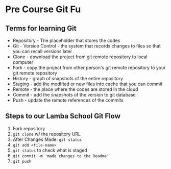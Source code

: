 # Pre Course Git Fu

## Terms for learning Git
 * Repository - The placeholder that stores the codes
 * Git - Version Control - the system that records changes to files so that you can recall versions later
 * Clone - download the project from git remote repository to local computer
 * Fork - copy the project from other person's git remote repository to your git remote repository
 * History - graph of snapshots of the entire repository
 * Staging - add the modified or new files into cache that you can commit
 * Remote - the place where the codes are stored in the cloud
 * Commit - add the snapshots of the version to git database
 * Push - update the remote references of the commits

## Steps to our Lamba School Git Flow
1. Fork repository
2. `git clone` w/ the repository URL 
3. After Changes Made: `git status`
4. `git add <file-name>` 
5. `git status` to check what is staged
6. `git commit -m 'made changes to the Readme'`
7. `git push`